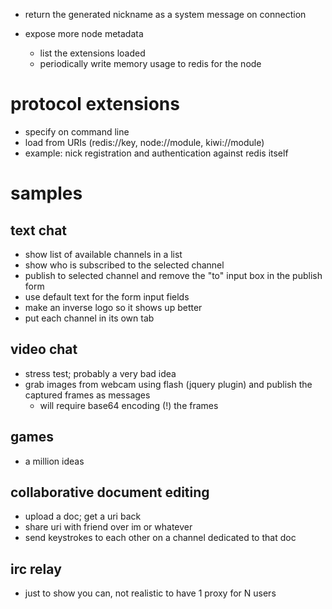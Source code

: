 - return the generated nickname as a system message on connection

- expose more node metadata
    - list the extensions loaded
    - periodically write memory usage to redis for the node

# protocol extensions

- specify on command line
- load from URIs (redis://key, node://module, kiwi://module)
- example: nick registration and authentication against redis itself

# samples

## text chat

- show list of available channels in a list
- show who is subscribed to the selected channel
- publish to selected channel and remove the "to" input box in the publish form
- use default text for the form input fields
- make an inverse logo so it shows up better 
- put each channel in its own tab

## video chat

- stress test; probably a very bad idea
- grab images from webcam using flash (jquery plugin) and publish the captured frames as messages
    - will require base64 encoding (!) the frames

## games

- a million ideas

## collaborative document editing

- upload a doc; get a uri back
- share uri with friend over im or whatever
- send keystrokes to each other on a channel dedicated to that doc

## irc relay

- just to show you can, not realistic to have 1 proxy for N users  

